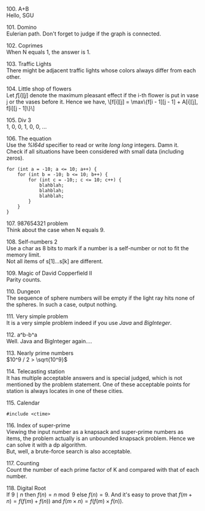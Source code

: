 100\. A+B  
Hello, SGU

101\. Domino  
Eulerian path. Don't forget to judge if the graph is connected.

102\. Coprimes  
When N equals 1, the answer is 1.

103\. Traffic Lights  
There might be adjacent traffic lights whose colors always differ from
each other.

104\. Little shop of flowers  
Let $f[i][j]$ denote the maximum pleasant effect if the i-th flower is
put in vase j or the vases before it. Hence we have,
\\\[f[i][j] = \max\\\{f[i - 1][j - 1] + A[i][j], f[i][j - 1]\\\}\\\]

105\. Div 3  
1, 0, 0, 1, 0, 0, ...

106\. The equation  
Use the *%I64d* specifier to read or write *long long* integers. Damn
it.  
Check if all situations have been considered with small data (including
zeros).

    for (int a = -10; a <= 10; a++) {
        for (int b = -10; b <= 10; b++) {
            for (int c = -10;; c <= 10; c++) {
                blahblah;
                blahblah;
                blahblah;
            }
        }
    }

107\. 987654321 problem  
Think about the case when N equals 9.

108\. Self-numbers 2  
Use a char as 8 bits to mark if a number is a self-number or not to fit
the memory limit.  
Not all items of s[1]...s[k] are different.

109\. Magic of David Copperfield II  
Parity counts.

110\. Dungeon  
The sequence of sphere numbers will be empty if the light ray hits none
of the spheres. In such a case, output nothing.

111\. Very simple problem  
It is a very simple problem indeed if you use *Java* and *BigInteger*.

112\. a^b-b^a  
Well. Java and BigInteger again....

113\. Nearly prime numbers  
$10^9 / 2 > \sqrt{10^9}$

114\. Telecasting station  
It has multiple acceptable answers and is special judged, which is not
mentioned by the problem statement. One of these acceptable points for
station is always locates in one of these cities.

115\. Calendar  

    #include <ctime>

116\. Index of super-prime  
Viewing the input number as a knapsack and super-prime numbers as items,
the problem actually is an unbounded knapsack problem. Hence we can
solve it with a dp algorithm.  
But, well, a brute-force search is also acceptable.

117\. Counting  
Count the number of each prime factor of K and compared with that of
each number.

118\. Digital Root  
If $9 \mid n$ then $f(n) = n \bmod 9$ else $f(n) = 9$. And it's easy to
prove that $f(m + n) = f(f(m) + f(n))$ and
$f(m \times n) = f(f(m) \times f(n))$.
